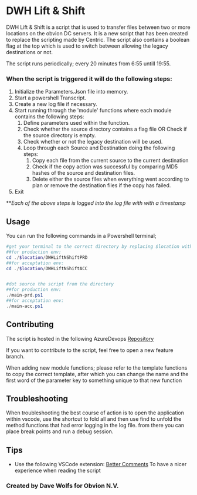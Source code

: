 # DWH Lift & Shift

DWH Lift & Shift is a script that is used to transfer files between two or more locations on the obvion DC servers. It is a new script that has been created to replace the scripting made by Centric. The script also contains a boolean flag at the top which is used to switch between allowing the legacy destinations or not.

The script runs periodically; every 20 minutes from 6:55 untill 19:55.

### When the script is triggered it will do the following steps:

1. Initialize the Parameters.Json file into memory.
1. Start a powershell Transcript.
1. Create a new log file if necessary.
1. Start running through the 'module' functions where each module contains the following steps:
   1. Define parameters used within the function.
   1. Check whether the source directory contains a flag file OR Check if the source directory is empty.
   1. Check whether or not the legacy destination will be used.
   1. Loop through each Source and Destination doing the following steps:
      1. Copy each file from the current source to the current destination
      1. Check if the copy action was successful by comparing MD5 hashes of the source and destination files.
      1. Delete either the source files when everything went according to plan or remove the destination files if the copy has failed.
 1. Exit

**_Each of the above steps is logged into the log file with with a timestamp_
 

## Usage
You can run the following commands in a Powershell terminal;
```powershell
#get your terminal to the correct directory by replacing $location with the path of the script folder
##for production env:
cd ./$location/DWHLiftNShiftPRD
##for acceptation env:
cd ./$location/DWHLiftNShiftACC


#dot source the script from the directory
##for production env:
./main-prd.ps1
##for acceptation env:
./main-acc.ps1
```

## Contributing
The script is hosted in the following AzureDevops [Repository]()
  
If you want to contribute to the script, feel free to open a new feature branch.

When adding new module functions; please refer to the template functions to copy the correct template, after which you can change the name and the first word of the parameter key to something unique to that new function

## Troubleshooting
When troubleshooting the best course of action is to open the application within vscode, use the shortcut to fold all and then use find to unfold the method functions that had error logging in the log file. from there you can place break points and run a debug session.


## Tips
- Use the following VSCode extension: [Better Comments](https://marketplace.visualstudio.com/items?itemName=aaron-bond.better-comments) To have a nicer experience when reading the script
 




### Created by Dave Wolfs for Obvion N.V.